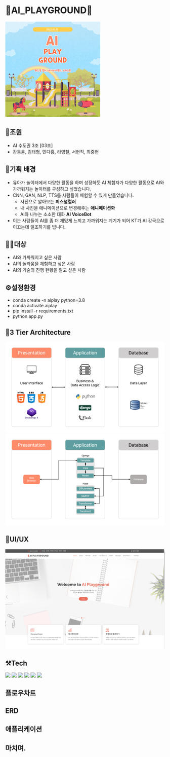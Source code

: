 # 🎪AI_PLAYGROUND🎪
<img src="/play_django/README/sum.jpg" width=300 height=300>

## 🥇조원

- AI 수도권 3조 [03조]
- 강동윤, 김태형, 민다홍, 라영철, 서현직, 최중현

## 📝기획 배경

- 유아가 놀이터에서 다양한 활동을 하며 성장하듯 AI 체험자가 다양한 활동으로 AI와 가까워지는 놀이터를 구성하고 싶었습니다.
- CNN, GAN, NLP, TTS를 사람들이 체험할 수 있게 만들었습니다.
    - 사진으로 알아보는 **퍼스널컬러**
    - 내 사진을 애니메이션으로 변경해주는 **애니메이션화** 
    - AI와 나누는 소소한 대화 **AI VoiceBot**
- 이는 사람들이 AI를 좀 더 재밌게 느끼고 가까워지는 계기가 되어 KT가 AI 강국으로 이끄는데 일조하기를 빕니다.

## 👨‍💻대상

- AI와 가까워지고 싶은 사람
- AI의 놀라움을 체험하고 싶은 사람
- AI의 기술의 진행 현황을 알고 싶은 사람

## ⚙️설정환경

- conda create -n aiplay python=3.8
- conda activate aiplay
- pip install -r requirements.txt
- python app.py

## 🔬3 Tier Architecture

![8.png](/play_django/README/8.png)
![9-1.png](/play_django/README/9-1.png)

## 🎈UI/UX

![baseui.png](/play_django/README/baseui.png)

## ⚒️Tech
<img src="https://img.shields.io/badge/Python-3766AB?style=flat-square&logo=Python&logoColor=white"/></a>
<img src="https://img.shields.io/badge/OpenCV-3766AB?style=flat-square&logo=OpenCV&logoColor=5C3EE8&color=red"/></a>
<img src="https://img.shields.io/badge/Django-3766AB?style=flat-square&color=092E20"/></a>
<img src="https://img.shields.io/badge/JavaScript-3766AB?style=flat-square&logo=JavaScript&logoColor=black&color=F7DF1E"/></a>
<img src="https://img.shields.io/badge/Tensorflow-FF6F00?style=flat-square&logo=Tensorflow&logoColor=white"/></a>
<img src="https://img.shields.io/badge/Pytorch-EE4C2C?style=flat-square&logo=Pytorch&logoColor=white"/>

## 플로우차트

## ERD

## 애플리케이션

## 마치며.
